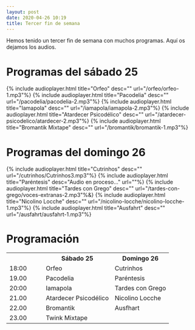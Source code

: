 ```yaml
---
layout: post
date: 2020-04-26 10:19
title: Tercer fin de semana
---
```


Hemos tenido un tercer fin de semana con muchos programas. Aquí os dejamos los audios. 

<!--more-->


# Programas del sábado 25
{% include audioplayer.html title="Orfeo" desc="" url="/orfeo/orfeo-1.mp3"%}
{% include audioplayer.html title="Pacodelia" desc="" url="/pacodelia/pacodelia-2.mp3"%}
{% include audioplayer.html title="Iamapola" desc="" url="/iamapola/iamapola-2.mp3"%}
{% include audioplayer.html title="Atardecer Psicodélico" desc="" url="/atardecer-psicodelico/atardecer-2.mp3"%}
{% include audioplayer.html title="Bromantik Mixtape" desc="" url="/bromantik/bromantik-1.mp3"%}

# Programas del domingo 26
{% include audioplayer.html title="Cutrinhos" desc="" url="/cutrinhos/Cutrinhos3.mp3"%}
{% include audioplayer.html title="Paréntesis" desc="Audio en proceso..." url=""%}
{% include audioplayer.html title="Tardes con Grego" desc="" url="/tardes-con-grego/voces-extranas-2.mp3"%&}
{% include audioplayer.html title="Nicolino Locche" desc="" url="/nicolino-locche/nicolino-locche-1.mp3"%}
{% include audioplayer.html title="Ausfahrt" desc="" url="/ausfahrt/ausfahrt-1.mp3"%}


# Programación
<div class="tablecontainer">
<table>
    <tr>
     <th style="width:80px;"></th>
    <th>Sábado 25<br></th>
    <th>Domingo 26<br></th>
  </tr>
  <tr>
    <td>18:00</td>
    <td>Orfeo</td>
    <td>Cutrinhos</td>
  </tr>
  <tr>
    <td>19.00</td>
    <td>Pacodelia</td>
    <td>Paréntesis</td>
  </tr>
  <tr>
    <td>20:00</td>
    <td>Iamapola</td>
    <td>Tardes con Grego</td>
  </tr>
  <tr>
   <td>21.00</td>
   <td>Atardecer Psicodélico</td>
   <td>Nicolino Locche</td>
  </tr>
  <tr>
    <td>22.00</td>
    <td>Bromantik</td>
    <td>Ausfhart</td>
  </tr>
  <tr>
  <td>23.00</td>
  <td>Twink Mixtape</td>
  <td></td>
  </tr>
</table>

</div>
